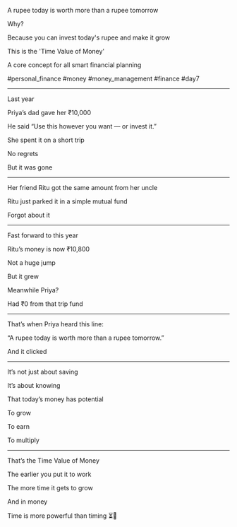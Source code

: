 A rupee today is worth more than a rupee tomorrow

Why? 

Because you can invest today's rupee and make it grow

This is the 'Time Value of Money'

A core concept for all smart financial planning

#personal_finance #money #money_management #finance #day7

---

Last year

Priya’s dad gave her ₹10,000

He said “Use this however you want — or invest it.”

She spent it on a short trip

No regrets

But it was gone

---

Her friend Ritu got the same amount from her uncle

Ritu just parked it in a simple mutual fund

Forgot about it

---

Fast forward to this year

Ritu’s money is now ₹10,800

Not a huge jump

But it grew

Meanwhile Priya? 

Had ₹0 from that trip fund

---

That’s when Priya heard this line:


“A rupee today is worth more than a rupee tomorrow.”

And it clicked

---

It’s not just about saving

It’s about knowing

That today’s money has potential

To grow

To earn

To multiply

---

That’s the Time Value of Money

The earlier you put it to work

The more time it gets to grow

And in money

Time is more powerful than timing ⏳💸
